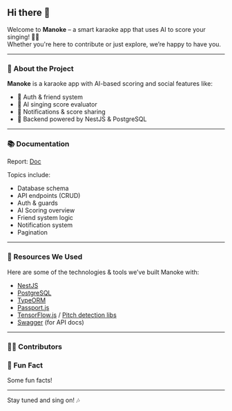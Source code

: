 ## Hi there 👋

Welcome to **Manoke** – a smart karaoke app that uses AI to score your singing! 🎤✨  
Whether you're here to contribute or just explore, we’re happy to have you.

---

### 📌 About the Project

**Manoke** is a karaoke app with AI-based scoring and social features like:
- 🔐 Auth & friend system  
- 🤖 AI singing score evaluator  
- 🔔 Notifications & score sharing  
- 📄 Backend powered by NestJS & PostgreSQL

---

### 📚 Documentation

Report: [Doc]([https://onedrive.live.com/edit?id=3EF49F94E7FBF1CE!s262f987521bf4240af65e70ae48a733a&resid=3EF49F94E7FBF1CE!s262f987521bf4240af65e70ae48a733a&cid=3ef49f94e7fbf1ce&ithint=file%2Cdocx&redeem=aHR0cHM6Ly8xZHJ2Lm1zL3cvYy8zZWY0OWY5NGU3ZmJmMWNlL0VYV1lMeWFfSVVCQ3IyWG5DdVNLY3pvQmVtWUJvWXJwQV8yWXRKNmRjVzAtY1E_ZT1yT3Rha3E&migratedtospo=true&wdo=2](https://1drv.ms/w/c/3ef49f94e7fbf1ce/EREZZNDc6dRDtMm8rNxUhhQB7tc4VvPoyn2tRKBZYXBrpg?e=LgP2zz))

Topics include:
- Database schema
- API endpoints (CRUD)
- Auth & guards
- AI Scoring overview
- Friend system logic
- Notification system
- Pagination

---

### 🧰 Resources We Used

Here are some of the technologies & tools we’ve built Manoke with:

- [NestJS](https://nestjs.com/)
- [PostgreSQL](https://www.postgresql.org/)
- [TypeORM](https://typeorm.io/)
- [Passport.js](http://www.passportjs.org/)
- [TensorFlow.js](https://www.tensorflow.org/js) / [Pitch detection libs](https://github.com/peterkhayes/pitchfinder)
- [Swagger](https://swagger.io/) (for API docs)

---

### 🙋‍♀️ Contributors



### 🍿 Fun Fact

Some fun facts!

---

Stay tuned and sing on! 🎶
